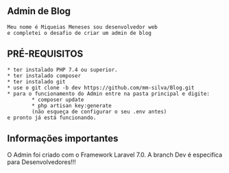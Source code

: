 ## Admin de Blog
    Meu nome é Miqueias Meneses sou desenvolvedor web
    e completei o desafio de criar um admin de blog

## PRÉ-REQUISITOS
    * ter instalado PHP 7.4 ou superior.
    * ter instalado composer
    * ter instalado git
    * use o git clone -b dev https://github.com/mm-silva/Blog.git
    * para o funcionamento do Admin entre na pasta principal e digite:
            * composer update 
            * php artisan key:generate 
            (não esqueça de configurar o seu .env antes)
    e pronto já está funcionando.
## Informações importantes
  O Admin foi criado com  o Framework Laravel 7.0.
  A branch Dev é especifica para Desenvolvedores!!!
